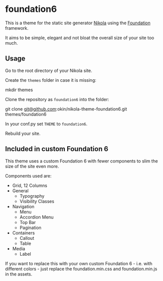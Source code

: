# foundation6

This is a theme for the static site generator [Nikola](https://getnikola.com) using the [Foundation](http://foundation.zurb.com) framework.

It aims to be simple, elegant and not bloat the overall size of your site too much.

## Usage

Go to the root directory of your Nikola site.

Create the `themes` folder in case it is missing:

  mkdir themes


Clone the repository as `foundation6` into the folder:

  git clone git@github.com:okin/nikola-theme-foundation6.git themes/foundation6


In your conf.py set `THEME` to `foundation6`.

Rebuild your site.

## Included in custom Foundation 6

This theme uses a custom Foundation 6 with fewer components to slim the size of the site even more.

Components used are:

* Grid, 12 Columns
* General
  * Typography
  * Visibility Classes
* Navigation
  * Menu
  * Accordion Menu
  * Top Bar
  * Pagination
* Containers
  * Callout
  * Table
* Media
  * Label

If you want to replace this with your own custom Foundation 6 - i.e. with different colors - just replace the foundation.min.css and foundation.min.js in the assets.

